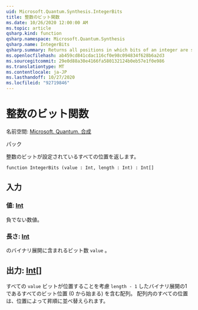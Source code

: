 ```yaml
---
uid: Microsoft.Quantum.Synthesis.IntegerBits
title: 整数のビット関数
ms.date: 10/26/2020 12:00:00 AM
ms.topic: article
qsharp.kind: function
qsharp.namespace: Microsoft.Quantum.Synthesis
qsharp.name: IntegerBits
qsharp.summary: Returns all positions in which bits of an integer are set.
ms.openlocfilehash: ab459cd841cdac116cf0e98c094834f628b6a2d3
ms.sourcegitcommit: 29e0d88a30e4166fa580132124b0eb57e1f0e986
ms.translationtype: MT
ms.contentlocale: ja-JP
ms.lasthandoff: 10/27/2020
ms.locfileid: "92719846"
---
```

# <a name="integerbits-function"></a>整数のビット関数

名前空間: [Microsoft. Quantum. 合成](xref:Microsoft.Quantum.Synthesis)

パック [](https://nuget.org/packages/)


整数のビットが設定されているすべての位置を返します。

```qsharp
function IntegerBits (value : Int, length : Int) : Int[]
```


## <a name="input"></a>入力

### <a name="value--int"></a>値: [Int](xref:microsoft.quantum.lang-ref.int)

負でない数値。


### <a name="length--int"></a>長さ: [Int](xref:microsoft.quantum.lang-ref.int)

のバイナリ展開に含まれるビット数 `value` 。



## <a name="output--int"></a>出力: [Int](xref:microsoft.quantum.lang-ref.int)[]

すべての `value` ビットが位置することを考慮 `length - 1` したバイナリ展開の1であるすべてのビット位置 (0 から始まる) を含む配列。  配列内のすべての位置は、位置によって昇順に並べ替えられます。